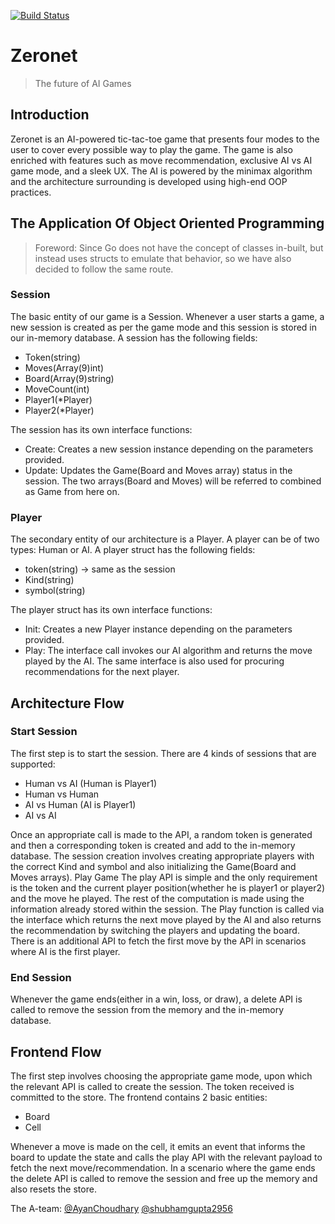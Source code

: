 [![Build Status](https://dev.azure.com/achoudhary3/zeronet/_apis/build/status/redestro.zeronet?branchName=master)](https://dev.azure.com/achoudhary3/zeronet/_build/latest?definitionId=5&branchName=master)

# Zeronet
> The future of AI Games

## Introduction

Zeronet is an AI-powered tic-tac-toe game that presents four modes to the user to cover every possible way to play the game. The game is also enriched with features such as move recommendation, exclusive AI vs AI game mode, and a sleek UX. The AI is powered by the minimax algorithm and the architecture surrounding is developed using high-end OOP practices.

## The Application Of Object Oriented Programming

> Foreword: Since Go does not have the concept of classes in-built, but instead uses structs to emulate that behavior, so we have also decided to follow the same route.

### Session

The basic entity of our game is a Session. Whenever a user starts a game, a new session is created as per the game mode and this session is stored in our in-memory database.
A session has the following fields:

* Token(string)
* Moves(Array(9)int)
* Board(Array(9)string)
* MoveCount(int)
* Player1(*Player)
* Player2(*Player)

The session has its own interface functions:

* Create: Creates a new session instance depending on the parameters provided.
* Update: Updates the Game(Board and Moves array) status in the session. The two arrays(Board and Moves) will be referred to combined as Game from here on.

### Player

The secondary entity of our architecture is a Player. A player can be of two types: Human or AI. A player struct has the following fields:

* token(string) -> same as the session
* Kind(string)
* symbol(string)

The player struct has its own interface functions:

* Init: Creates a new Player instance depending on the parameters provided.
* Play: The interface call invokes our AI algorithm and returns the move played by the AI. The same interface is also used for procuring recommendations for the next player.

## Architecture Flow

### Start Session

The first step is to start the session. There are 4 kinds of sessions that are supported:

* Human vs AI (Human is Player1)
* Human vs Human
* AI vs Human (AI is Player1)
* AI vs AI

Once an appropriate call is made to the API, a random token is generated and then a corresponding token is created and add to the in-memory database.
The session creation involves creating appropriate players with the correct Kind and symbol and also initializing the Game(Board and Moves arrays).
Play Game
The play API is simple and the only requirement is the token and the current player position(whether he is player1 or player2) and the move he played. The rest of the computation is made using the information already stored within the session.
The Play function is called via the interface which returns the next move played by the AI and also returns the recommendation by switching the players and updating the board.
There is an additional API to fetch the first move by the API in scenarios where AI is the first player.


### End Session
Whenever the game ends(either in a win, loss, or draw), a delete API is called to remove the session from the memory and the in-memory database.

## Frontend Flow
The first step involves choosing the appropriate game mode, upon which the relevant API is called to create the session. The token received is committed to the store.
The frontend contains 2 basic entities:

* Board
* Cell

Whenever a move is made on the cell, it emits an event that informs the board to update the state and calls the play API with the relevant payload to fetch the next move/recommendation.
In a scenario where the game ends the delete API is called to remove the session and free up the memory and also resets the store.

The A-team:
[@AyanChoudhary](https://github.com/AyanChoudhary)
[@shubhamgupta2956](https://github.com/shubhamgupta2956)